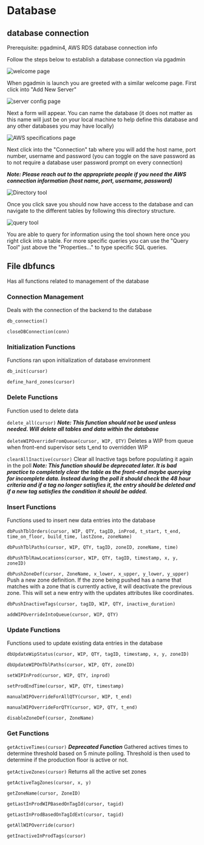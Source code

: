 # Database

## database connection

Prerequisite: pgadmin4, AWS RDS database connection info

Follow the steps below to establish a database connection via pgadmin

![welcome page](./imgs/welcome.png)

When pgadmin is launch you are greeted with a similar welcome page. First click into "Add New Server"

![server config page](./imgs/serverName.png)

Next a form will appear. You can name the database (it does not matter as this name will just be on your local machine to help define this database and any other databases you may have locally)

![AWS specifications page](./imgs/AWSSpecs.png)

Next click into the "Connection" tab where you will add the host name, port number, username and password (you can toggle on the save password as to not require a database user password prompt on every connection)

***Note: Please reach out to the appropriate people if you need the AWS connection information (host name, port, username, password)***

![Directory tool](./imgs/Directory.png)

Once you click save you should now have access to the database and can navigate to the different tables by following this directory structure.

![query tool](./imgs/queryTool.png)

You are able to query for information using the tool shown here once you right click into a table. For more specific queries you can use the "Query Tool" just above the "Properties..." to type specific SQL queries.

## File dbfuncs

Has all functions related to management of the database

### Connection Management
Deals with the connection of the backend to the database

`db_connection()`

`closeDBConnection(conn)`

### Initialization Functions
Functions ran upon initialization of database environment

`db_init(cursor)`

`define_hard_zones(cursor)`

### Delete Functions
Function used to delete data

`delete_all(cursor)` ***Note: This function should not be used unless needed. Will delete all tables and data within the database***

`deleteWIPOverrideFromQueue(cursor, WIP, QTY)`
Deletes a WIP from queue when front-end supervisor sets t_end to overridden WIP

`clearAllInactive(cursor)`
Clear all Inactive tags before populating it again in the poll
***Note: This function should be deprecated later. It is bad practice to completely clear the table as the front-end maybe querying for incomplete data. Instead during the poll it should check the 48 hour criteria and if a tag no longer satisfies it, the entry should be deleted and if a new tag satisfies the condition it should be added.***

### Insert Functions
Functions used to insert new data entries into the database

`dbPushTblOrders(cursor, WIP, QTY, tagID, inProd, t_start, t_end, time_on_floor, build_time, lastZone, zoneName)`

`dbPushTblPaths(cursor, WIP, QTY, tagID, zoneID, zoneName, time)`

`dbPushTblRawLocations(cursor, WIP, QTY, tagID, timestamp, x, y, zoneID)`

`dbPushZoneDef(cursor, ZoneName, x_lower, x_upper, y_lower, y_upper)`
Push a new zone definition. If the zone being pushed has a name that matches with a zone that is currently active, it will deactivate the previous zone. This will set a new entry with the updates attributes like coordinates.

`dbPushInactiveTags(cursor, tagID, WIP, QTY, inactive_duration)`

`addWIPOverrideIntoQueue(cursor, WIP, QTY)`

### Update Functions
Functions used to update existing data entries in the database

`dbUpdateWipStatus(cursor, WIP, QTY, tagID, timestamp, x, y, zoneID)`

`dbUpdateWIPOnTblPaths(cursor, WIP, QTY, zoneID)`

`setWIPInProd(cursor, WIP, QTY, inprod)`

`setProdEndTime(cursor, WIP, QTY, timestamp)`

`manualWIPOverrideForAllQTY(cursor, WIP, t_end)`

`manualWIPOverrideForQTY(cursor, WIP, QTY, t_end)`

`disableZoneDef(cursor, ZoneName)`

### Get Functions

`getActiveTimes(cursor)`
***Deprecated Function*** Gathered actives times to determine threshold based on 5 minute polling.
Threshold is then used to determine if the production floor is active or not.

`getActiveZones(cursor)`
Returns all the active set zones

`getActiveTagZones(cursor, x, y)`

`getZoneName(cursor, ZoneID)`

`getLastInProdWIPBasedOnTagId(cursor, tagid)`

`getLastInProdBasedOnTagIdExt(cursor, tagid)`

`getAllWIPOverride(cursor)`

`getInactiveInProdTags(cursor)`